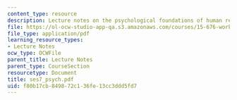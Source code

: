 ```yaml
---
content_type: resource
description: Lecture notes on the psychological foundations of human resource management.
file: https://ol-ocw-studio-app-qa.s3.amazonaws.com/courses/15-676-work-employment-and-industrial-relations-theory-spring-2008/f80b17cb849872c136fe13cc3ddd5fd7_ses7_psych.pdf
file_type: application/pdf
learning_resource_types:
- Lecture Notes
ocw_type: OCWFile
parent_title: Lecture Notes
parent_type: CourseSection
resourcetype: Document
title: ses7_psych.pdf
uid: f80b17cb-8498-72c1-36fe-13cc3ddd5fd7
---
```

